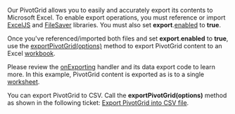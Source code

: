 Our PivotGrid allows you to easily and accurately export its contents to Microsoft Excel. To enable export operations, you must reference or import <a href="https://github.com/exceljs/exceljs" target="_blank">ExcelJS</a> and <a href="https://github.com/eligrey/FileSaver.js/" target="_blank">FileSaver</a> libraries. You must also set **export**.[enabled](/Documentation/ApiReference/UI_Components/dxPivotGrid/Configuration/export/#enabled) to **true**.
<!--split-->

Once you've referenced/imported both files and set **export**.**enabled** to **true**, use the [exportPivotGrid(options)](/Documentation/ApiReference/Common/Utils/excelExporter/#exportPivotGridoptions) method to export PivotGrid content to an Excel <a href="https://github.com/exceljs/exceljs#create-a-workbook" target="_blank">workbook</a>.

Please review the [onExporting](/Documentation/ApiReference/UI_Components/dxPivotGrid/Configuration/#onExporting) handler and its data export code to learn more. In this example, PivotGrid content is exported as is to a single <a href="https://github.com/exceljs/exceljs#add-a-worksheet" target="_blank">worksheet</a>.

You can export PivotGrid to CSV. Call the **exportPivotGrid(options)** method as shown in the following ticket: <a href="https://supportcenter.devexpress.com/ticket/details/t920593/pivotgrid-exceljs-export-to-export-pivotgrid-into-csv-file" target="_blank">Export PivotGrid into CSV file</a>.